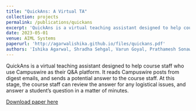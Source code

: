 ```yaml
---
title: "QuickAns: A Virtual TA"
collection: projects
permalink: /publications/quickans
excerpt: 'QuickAns is a virtual teaching assistant designed to help course staff who use Campuswire as their Q&A platform. It reads Campuswire posts from digest emails, and sends a potential answer to the course staff. At this stage, the course staff can review the answer for any logistical issues, and answer a student’s question in a matter of minutes.'
date: 2023-05-01
venue: AIML Systems
paperurl: 'http://agarwalishika.github.io/files/quickans.pdf'
authors: 'Ishika Agarwal, Shradha Sehgal, Varun Goyal, Prathamesh Sonawane'
---
```

QuickAns is a virtual teaching assistant designed to help course staff who use Campuswire as their Q&A platform. It reads Campuswire posts from digest emails, and sends a potential answer to the course staff. At this stage, the course staff can review the answer for any logistical issues, and answer a student’s question in a matter of minutes.

[Download paper here](http://agarwalishika.github.io/files/quickans.pdf)
